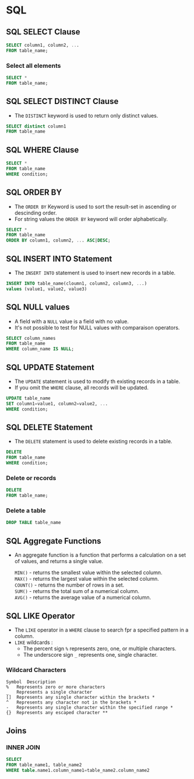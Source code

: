# SQL 

## SQL SELECT Clause  

```sql
SELECT column1, column2, ...
FROM table_name; 
```
### Select all elements

```sql
SELECT * 
FROM table_name; 
```

## SQL SELECT DISTINCT Clause

- The `DISTINCT` keyword is used to return only distinct values.
```sql
SELECT distinct column1
FROM table_name
```

## SQL WHERE Clause

```sql
SELECT *
FROM table_name
WHERE condition; 
```

## SQL ORDER BY 

- The `ORDER BY` Keyword is used to sort the result-set in ascending or descinding order. 
- For string values the `ORDER BY` keyword will order alphabetically.    
```sql
SELECT * 
FROM table_name
ORDER BY column1, column2, ... ASC|DESC; 
``` 

## SQL INSERT INTO Statement
- The `INSERT INTO` statement is used to insert new records in a table.
```sql
INSERT INTO table_name(cloumn1, column2, column3, ...) 
values (value1, value2, value3) 
```

## SQL NULL values
- A field with a `NULL` value is a field with no value.  
- It's not possible to test for NULL values with comparaison operators.

```sql
SELECT column_names
FROM table_name
WHERE column_name IS NULL;
```

## SQL UPDATE Statement
- The `UPDATE` statement is used to modify th existing records in a table.
- If you omit the `WHERE` clause, all records will be updated.  
```sql
UPDATE table_name
SET column1=value1, column2=value2, ...
WHERE condition;
```

## SQL DELETE Statement
- The `DELETE` statement is used to delete existing records in a table.
```sql
DELETE
FROM table_name
WHERE condition;
```
### Delete or records
```sql
DELETE
FROM table_name;
```
### Delete a table 
```sql
DROP TABLE table_name
```

## SQL Aggregate Functions 
- An aggregate function is a function that performs a calculation on a set of values, and returns a single value.

    `MIN()` - returns the smallest value within the selected column.  
    `MAX()` - returns the largest value within the selected column.  
    `COUNT()` - returns the number of rows in a set.  
    `SUM()` - returns the total sum of a numerical column.  
    `AVG()` - returns the average value of a numerical column.  
## SQL LIKE Operator
- The `LIKE` operator in a `WHERE` clause to search fpr a specified pattern in a column.
- `LIKE` wildcards :
    - The percent sign `%` represents zero, one, or multiple characters.  
    - The underscore sign `_` represents one, single character.
### Wildcard Characters
    Symbol 	Description
    % 	Represents zero or more characters
    _ 	Represents a single character
    [] 	Represents any single character within the brackets *
    ^ 	Represents any character not in the brackets *
    - 	Represents any single character within the specified range *
    {} 	Represents any escaped character **
## Joins
### INNER JOIN 
```sql
SELECT 
FROM table_name1, table_name2
WHERE table.name1.column_name1=table_name2.column_name2
```


